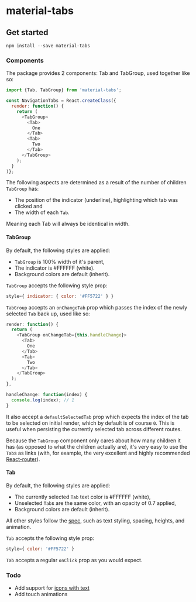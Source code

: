 # material-tabs

## Get started

```
npm install --save material-tabs
```

### Components

The package provides 2 components: Tab and TabGroup, used together like so:

``` js
import {Tab, TabGroup} from 'material-tabs';

const NavigationTabs = React.createClass({
  render: function() {
    return (
      <TabGroup>
        <Tab>
          One
        </Tab>
        <Tab>
          Two
        </Tab>
      </TabGroup>
    );
  }
)};
```

The following aspects are determined as a result of the number of children ```TabGroup``` has:

- The position of the indicator (underline), highlighting which tab was clicked and
- The width of each ```Tab```.

Meaning each Tab will always be identical in width.

#### TabGroup

By default, the following styles are applied:

- ```TabGroup``` is 100% width of it's parent,
- The indicator is #FFFFFF (white).
- Background colors are default (inherit).

```TabGroup``` accepts the following style prop:

```js
style={ indicator: { color: '#FF5722' } }
```

```TabGroup``` accepts an ```onChangeTab``` prop which passes the index of the newly selected ```Tab``` back up, used like so:

```js
render: function() {
  return (
    <TabGroup onChangeTab={this.handleChange}>
      <Tab>
        One
      </Tab>
      <Tab>
        Two
      </Tab>
    </TabGroup>
  );
},

handleChange: function(index) {
  console.log(index); // 1
}
```

It also accept a ```defaultSelectedTab``` prop which expects the index of the tab to be selected on initial render, which by default is of course ```0```. This is useful when persisting the currently selected tab across different routes.

Because the ```TabGroup``` component only cares about how many children it has (as opposed to what the children actually are), it's very easy to use the ```Tab```s as links (with, for example, the very excellent and highly recommended [React-router](https://github.com/rackt/react-router)).

#### Tab

By default, the following styles are applied:

- The currently selected ```Tab``` text color is #FFFFFF (white),
- Unselected ```Tab```s are the same color, with an opacity of 0.7 applied,
- Background colors are default (inherit).

All other styles follow the [spec](https://www.google.com/design/spec/components/tabs.html#tabs-specs), such as text styling, spacing, heights, and animation.

```Tab``` accepts the following style prop:

```js
style={ color: '#FF5722' }
```

```Tab``` accepts a regular ```onClick``` prop as you would expect.

### Todo
- Add support for [icons with text](https://www.google.com/design/spec/components/tabs.html#tabs-specs)
- Add touch animations
